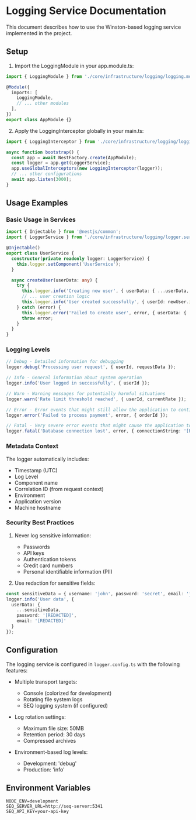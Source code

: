 # Logging Service Documentation

This document describes how to use the Winston-based logging service implemented in the project.

## Setup

1. Import the LoggingModule in your app.module.ts:

```typescript
import { LoggingModule } from './core/infrastructure/logging/logging.module';

@Module({
  imports: [
    LoggingModule,
    // ... other modules
  ],
})
export class AppModule {}
```

2. Apply the LoggingInterceptor globally in your main.ts:

```typescript
import { LoggingInterceptor } from './core/infrastructure/logging/logging.interceptor';

async function bootstrap() {
  const app = await NestFactory.create(AppModule);
  const logger = app.get(LoggerService);
  app.useGlobalInterceptors(new LoggingInterceptor(logger));
  // ... other configurations
  await app.listen(3000);
}
```

## Usage Examples

### Basic Usage in Services

```typescript
import { Injectable } from '@nestjs/common';
import { LoggerService } from './core/infrastructure/logging/logger.service';

@Injectable()
export class UserService {
  constructor(private readonly logger: LoggerService) {
    this.logger.setComponent('UserService');
  }

  async createUser(userData: any) {
    try {
      this.logger.info('Creating new user', { userData: { ...userData, password: '[REDACTED]' } });
      // ... user creation logic
      this.logger.info('User created successfully', { userId: newUser.id });
    } catch (error) {
      this.logger.error('Failed to create user', error, { userData: { ...userData, password: '[REDACTED]' } });
      throw error;
    }
  }
}
```

### Logging Levels

```typescript
// Debug - Detailed information for debugging
logger.debug('Processing user request', { userId, requestData });

// Info - General information about system operation
logger.info('User logged in successfully', { userId });

// Warn - Warning messages for potentially harmful situations
logger.warn('Rate limit threshold reached', { userId, currentRate });

// Error - Error events that might still allow the application to continue running
logger.error('Failed to process payment', error, { orderId });

// Fatal - Very severe error events that might cause the application to terminate
logger.fatal('Database connection lost', error, { connectionString: '[REDACTED]' });
```

### Metadata Context

The logger automatically includes:
- Timestamp (UTC)
- Log Level
- Component name
- Correlation ID (from request context)
- Environment
- Application version
- Machine hostname

### Security Best Practices

1. Never log sensitive information:
   - Passwords
   - API keys
   - Authentication tokens
   - Credit card numbers
   - Personal identifiable information (PII)

2. Use redaction for sensitive fields:
```typescript
const sensitiveData = { username: 'john', password: 'secret', email: 'john@example.com' };
logger.info('User data', {
  userData: {
    ...sensitiveData,
    password: '[REDACTED]',
    email: '[REDACTED]'
  }
});
```

## Configuration

The logging service is configured in `logger.config.ts` with the following features:

- Multiple transport targets:
  - Console (colorized for development)
  - Rotating file system logs
  - SEQ logging system (if configured)

- Log rotation settings:
  - Maximum file size: 50MB
  - Retention period: 30 days
  - Compressed archives

- Environment-based log levels:
  - Development: 'debug'
  - Production: 'info'

## Environment Variables

```env
NODE_ENV=development
SEQ_SERVER_URL=http://seq-server:5341
SEQ_API_KEY=your-api-key
```

